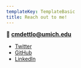 ```yaml
---
templateKey: TemplateBasic
title: Reach out to me!
---
```


<strong style="font-weight: bold; font-size: 1.1em;">📮 cmdettlo@umich.edu</strong>

- [Twitter](https://twitter.com/cdettloff)
- [GitHub](https://github.com/chrisdettloff)
- [LinkedIn](https://www.linkedin.com/in/christopherdettloff/)
